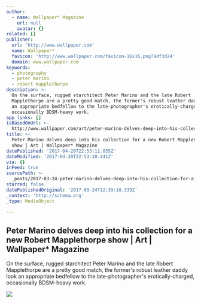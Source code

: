 ```yaml
---
author:
  - name: Wallpaper* Magazine
    url: null
    avatar: {}
related: []
publisher:
  url: 'http://www.wallpaper.com'
  name: Wallpaper*
  favicon: 'http://www.wallpaper.com/favicon-16x16.png?9df3d24'
  domain: www.wallpaper.com
keywords:
  - photography
  - peter marino
  - robert mapplethorpe
description: >-
  On the surface, rugged starchitect Peter Marino and the late Robert
  Mapplethorpe are a pretty good match, the former's robust leather daddy look
  an appropriate bedfellow to the late-photographer's erotically-charged,
  occasionally BDSM-heavy work.
app_links: []
isBasedOnUrl: >-
  http://www.wallpaper.com/art/peter-marino-delves-deep-into-his-collection-for-a-new-robert-mapplethorpe-show-tokyo
title: >-
  Peter Marino delves deep into his collection for a new Robert Mapplethorpe
  show | Art | Wallpaper* Magazine
datePublished: '2017-04-20T22:53:11.855Z'
dateModified: '2017-04-20T22:53:10.441Z'
via: {}
inFeed: true
sourcePath: >-
  _posts/2017-03-24-peter-marino-delves-deep-into-his-collection-for-a-new-rober.md
starred: false
datePublishedOriginal: '2017-03-24T12:39:18.339Z'
_context: 'http://schema.org'
_type: MediaObject

---
```

<article style=""><h1>Peter Marino delves deep into his collection for a new Robert Mapplethorpe show | Art | Wallpaper* Magazine</h1><p>On the surface, rugged starchitect Peter Marino and the late Robert Mapplethorpe are a pretty good match, the former's robust leather daddy look an appropriate bedfellow to the late-photographer's erotically-charged, occasionally BDSM-heavy work.</p><img src="https://cdn.wallpaper.com/main/2017/03/robert-mapplethorpe-peter-marino-p.jpg" /></article>